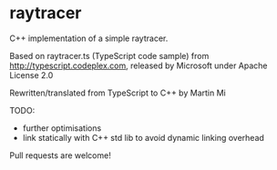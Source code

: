# raytracer #

C++ implementation of a simple raytracer.

Based on raytracer.ts (TypeScript code sample) from http://typescript.codeplex.com, released by Microsoft under Apache License 2.0

Rewritten/translated from TypeScript to C++ by Martin Mi

TODO:
 - further optimisations
 - link statically with C++ std lib to avoid dynamic linking overhead
 
 Pull requests are welcome!